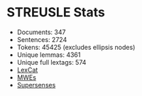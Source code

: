 STREUSLE Stats
==============

* Documents:           347
* Sentences:           2724
* Tokens:              45425 (excludes ellipsis nodes)
* Unique lemmas:       4361
* Unique full lextags: 574
* [LexCat](LEXCAT.txt)
* [MWEs](MWES.txt)
* [Supersenses](SUPERSENSES.txt)
